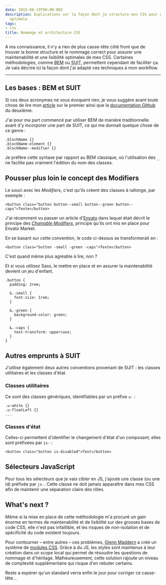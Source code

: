```yaml
---
date: 2015-08-19T00:00:00Z
description: Explications sur la façon dont je structure mon CSS pour une maintenance
  optimale
tags:
- css
title: Nommage et architecture CSS
---
```


A ma connaissance, il n'y a rien de plus casse-tête côté front que de trouver la bonne structure et le nommage correct pour assurer une maintenabilité et une lisibilité optimales de mes CSS. Certaines méthodologies, comme <abbr title="Block, Element, Modifier">BEM</abbr> ou <abbr title="Structured class names and meaningful hyphens">SUIT</abbr>, permettent cependant de faciliter ça. Je vais décrire ici la façon dont j'ai adapté ces techniques à mon workflow.

---

## Les bases&nbsp;: BEM et SUIT

Si ces deux acronymes ne vous évoquent rien, je vous suggère avant toute chose de lire mon [article](/articles/css-notation-bem/) sur le premier ainsi que la [documentation Github](https://github.com/suitcss/suit/blob/master/doc/naming-conventions.md) du deuxième.

J'ai pour ma part commencé par utiliser BEM de manière traditionnelle avant d'y incorporer une part de SUIT, ce qui me donnait quelque chose de ce genre&nbsp;:

<pre><code class="css">.blockName {}
.blockName-element {}
.blockName--modifier {}</code></pre>

Je préfère cette syntaxe par rapport au BEM classique, où l'utilisation des <kbd>_</kbd> ne facilite pas vraiment l'édition du nom des classes.

## Pousser plus loin le concept des Modifiers

Le souci avec les *Modifiers*, c'est qu'ils créent des classes à rallonge, par exemple&nbsp;:

    <button class="button button--small button--green button--caps">Texte</button>

J'ai récemment vu passer un article d'[Envato](http://www.envato.com/) dans lequel était décrit le principe des *[Chainable Modifiers](http://webuild.envato.com/blog/chainable-bem-modifiers/)*, principe qu'ils ont mis en place pour Envato Market.

En se basant sur cette convention, le code ci-dessus se transformerait en&nbsp;:

    <button class="button -small -green -caps">Texte</button>

C'est quand même plus agréable à lire, non&nbsp;?

Et si vous utilisez Sass, le mettre en place et en assurer la maintenabilité devient un jeu d'enfant.

    .button {
      padding: 2rem;

      &.-small {
        font-size: 1rem;
      }

      &.-green {
        background-color: green;
      }

      &.-caps {
        text-transform: uppercase;
      }
    }

## Autres emprunts à SUIT

J'utilise également deux autres conventions provenant de SUIT&nbsp;: les classes utilitaires et les classes d'état.

### Classes utilitaires

Ce sont des classes génériques, identifiables par un préfixe `u-`&nbsp;:

<pre><code class="css">.u-white {}
.u-floatLeft {}
...</code></pre>

### Classes d'état

Celles-ci permettent d'identifier le changement d'état d'un composant; elles sont préfixées par `is-`&nbsp;:

    <button class="button is-disabled">Text</button>

## Sélecteurs JavaScript

Pour tous les sélecteurs que je vais cibler en JS, j'ajoute une classe (ou une id) préfixée par `js-`. Cette classe ne doit jamais apparaître dans mes CSS afin de maintenir une séparation claire des rôles.

## What's next&nbsp;?

Même si la mise en place de cette méthodologie m'a procuré un gain énorme en termes de maintenabilité et de lisibilité sur des grosses bases de code CSS, elle n'est pas infaillible, et les risques de non-isolation et de spécificité du code existent toujours.

Pour contourner &ndash; entre autres &ndash; ces problèmes, [Glenn Maddern](http://glenmaddern.com/articles/css-modules) a créé un système de [modules CSS](http://glenmaddern.com/articles/css-modules). Grâce à du JS, les styles sont maintenus à leur création dans un *scope* local qui permet de résoudre les questions de nommage et d'héritage. Malheureusement, cette solution rajoute un niveau de complexité supplémentaire qui risque d'en rebuter certains.

Reste a espérer qu'un standard verra enfin le jour pour corriger ce casse-tête...
